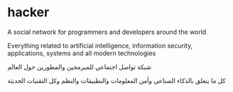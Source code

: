 # hacker

A social network for programmers and developers around the world

Everything related to artificial intelligence,
information security, applications, systems and all modern technologies

شبكة تواصل اجتماعي للمبرمجين والمطورين حول العالم 

كل ما يتعلق بالذكاء الصناعي وأمن المعلومات والتطبيقات والنظم وكل التقنيات الحديثة 

